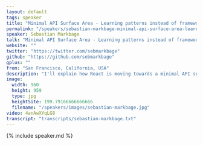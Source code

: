 ```yaml
---
layout: default
tags: speaker
title: "Minimal API Surface Area - Learning patterns instead of frameworks – Sebastian Markbage"
permalink: "/speakers/sebastian-markbage-minimal-api-surface-area-learning-patterns-instead-of-frameworks.html"
speaker: Sebastian Markbage
talk: "Minimal API Surface Area - Learning patterns instead of frameworks"
website: ""
twitter: "https://twitter.com/sebmarkbage"
github: "https://github.com/sebmarkbage"
gplus: ""
from: "San Francisco, California, USA"
description: "I'll explain how React is moving towards a minimal API surface area. Instead of providing many framework features, React is trying to utilize patterns, paradigms and JavaScript language features to accomplish the same tasks that other frameworks have dedicated APIs for.\n\nWe start out with higher order runtime features and then backport them to use ES6 language features and syntax. How does the JSX syntax extension fits into this model? I will also touch on the syntax proposals we and other framework authors are making to ES7 and future versions of JavaScript."
image:
  width: 960
  height: 959
  type: jpg
  heightSite: 199.79166666666666
  filename: "/speakers/images/sebastian-markbage.jpg"
video: 4anAwXYqLG8
transcript: "transcripts/sebastian-markbage.txt"
---
```


{% include speaker.md %}
